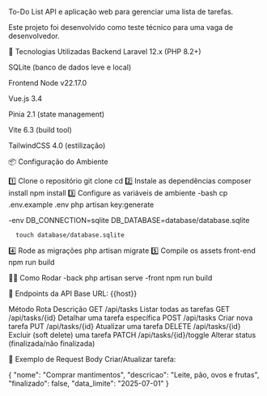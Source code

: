 To-Do List
API e aplicação web para gerenciar uma lista de tarefas.

Este projeto foi desenvolvido como teste técnico para uma vaga de desenvolvedor.

🚀 Tecnologias Utilizadas
Backend
Laravel 12.x (PHP 8.2+)

SQLite (banco de dados leve e local)

Frontend
Node v22.17.0

Vue.js 3.4

Pinia 2.1 (state management)

Vite 6.3 (build tool)

TailwindCSS 4.0 (estilização)


📦 Configuração do Ambiente

1️⃣ Clone o repositório
   git clone <seu-repo-url>
   cd <pasta-do-projeto>
2️⃣ Instale as dependências
   composer install
   npm install
3️⃣ Configure as variáveis de ambiente
   -bash
      cp .env.example .env
      php artisan key:generate

   -env
      DB_CONNECTION=sqlite
      DB_DATABASE=database/database.sqlite

      touch database/database.sqlite
4️⃣ Rode as migrações
   php artisan migrate
5️⃣ Compile os assets front-end
   npm run build

🏃‍♂️ Como Rodar
   -back
      php artisan serve
   -front
      npm run build

🔗 Endpoints da API
Base URL: {{host}} 

Método	   Rota	                     Descrição
GET	      /api/tasks	               Listar todas as tarefas
GET	      /api/tasks/{id}	         Detalhar uma tarefa específica
POST	      /api/tasks	               Criar nova tarefa
PUT	      /api/tasks/{id}	         Atualizar uma tarefa
DELETE	   /api/tasks/{id}	         Excluir (soft delete) uma tarefa
PATCH	      /api/tasks/{id}/toggle	   Alterar status (finalizada/não finalizada)

📑 Exemplo de Request Body
Criar/Atualizar tarefa:

{
  "nome": "Comprar mantimentos",
  "descricao": "Leite, pão, ovos e frutas",
  "finalizado": false,
  "data_limite": "2025-07-01"
}
